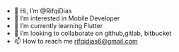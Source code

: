 - 👋 Hi, I’m @RifqiDias
- 👀 I’m interested in Mobile Developer
- 🌱 I’m currently learning Flutter
- 💞️ I’m looking to collaborate on github,gitlab, bitbucket
- 📫 How to reach me rifqidias6@gmail.com

<!---
RifqiDias/RifqiDias is a ✨ special ✨ repository because its `README.md` (this file) appears on your GitHub profile.
You can click the Preview link to take a look at your changes.
--->
